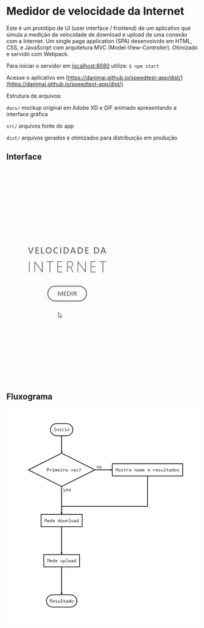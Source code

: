 # Medidor de velocidade da Internet
Este é um protótipo de UI (user interface / frontend) de um aplicativo que simula a medição da velocidade de download e upload de uma conexão com a Internet.
Um single page application (SPA) desenvolvido em HTML, CSS, e JavaScript com arquitetura MVC (Model-View-Controller).
Otimizado e servido com Webpack.

Para iniciar o servidor em [localhost:8080](http://localhost:8080/) utilize: `$ npm start`

Acesse o aplicativo em [https://danimai.github.io/speedtest-app/dist/](https://danimai.github.io/speedtest-app/dist/)

Estrutura de arquivos:
 
`docs/` mockup original em Adobe XD e GIF animado apresentando a interface gráfica

`src/` arquivos fonte do app

`dist/` arquivos gerados e otimizados para distribuição em produção

## Interface
![](docs/speedtest-app-mockup.gif)

## Fluxograma
![](docs/fluxograma.png)
